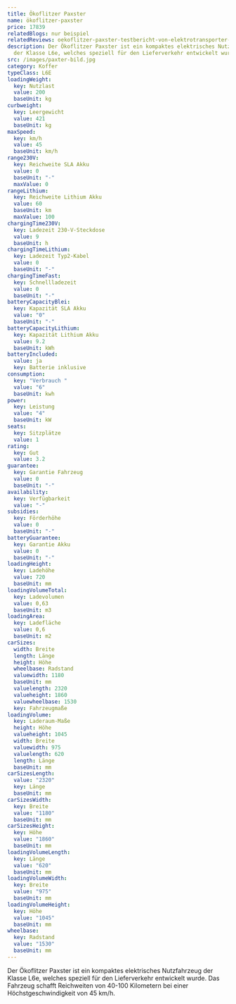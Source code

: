 ```yaml
---
title: Ökoflitzer Paxster
name: ökoflitzer-paxster
price: 17839
relatedBlogs: nur beispiel
relatedReviews: oekoflitzer-paxster-testbericht-von-elektrotransporter-vergleich
description: Der Ökoflitzer Paxster ist ein kompaktes elektrisches Nutzfahrzeug
  der Klasse L6e, welches speziell für den Lieferverkehr entwickelt wurde.
src: /images/paxter-bild.jpg
category: Koffer
typeClass: L6E
loadingWeight:
  key: Nutzlast
  value: 200
  baseUnit: kg
curbweight:
  key: Leergewicht
  value: 421
  baseUnit: kg
maxSpeed:
  key: km/h
  value: 45
  baseUnit: km/h
range230V:
  key: Reichweite SLA Akku
  value: 0
  baseUnit: "-"
  maxValue: 0
rangeLithium:
  key: Reichweite Lithium Akku
  value: 60
  baseUnit: km
  maxValue: 100
chargingTime230V:
  key: Ladezeit 230-V-Steckdose
  value: 9
  baseUnit: h
chargingTimeLithium:
  key: Ladezeit Typ2-Kabel
  value: 0
  baseUnit: "-"
chargingTimeFast:
  key: Schnellladezeit
  value: 0
  baseUnit: "-"
batteryCapacityBlei:
  key: Kapazität SLA Akku
  value: "0"
  baseUnit: "-"
batteryCapacityLithium:
  key: Kapazität Lithium Akku
  value: 9.2
  baseUnit: kWh
batteryIncluded:
  value: ja
  key: Batterie inklusive
consumption:
  key: "Verbrauch "
  value: "6"
  baseUnit: kwh
power:
  key: Leistung
  value: "4"
  baseUnit: kW
seats:
  key: Sitzplätze
  value: 1
rating:
  key: Gut
  value: 3.2
guarantee:
  key: Garantie Fahrzeug
  value: 0
  baseUnit: "-"
availability:
  key: Verfügbarkeit
  value: "-"
subsidies:
  key: Förderhöhe
  value: 0
  baseUnit: "-"
batteryGuarantee:
  key: Garantie Akku
  value: 0
  baseUnit: "-"
loadingHeight:
  key: Ladehöhe
  value: 720
  baseUnit: mm
loadingVolumeTotal:
  key: Ladevolumen
  value: 0,63
  baseUnit: m3
loadingArea:
  key: Ladefläche
  value: 0,6
  baseUnit: m2
carSizes:
  width: Breite
  length: Länge
  height: Höhe
  wheelbase: Radstand
  valuewidth: 1180
  baseUnit: mm
  valuelength: 2320
  valueheight: 1860
  valuewheelbase: 1530
  key: Fahrzeugmaße
loadingVolume:
  key: Laderaum-Maße
  height: Höhe
  valueheight: 1045
  width: Breite
  valuewidth: 975
  valuelength: 620
  length: Länge
  baseUnit: mm
carSizesLength:
  value: "2320"
  key: Länge
  baseUnit: mm
carSizesWidth:
  key: Breite
  value: "1180"
  baseUnit: mm
carSizesHeight:
  key: Höhe
  value: "1860"
  baseUnit: mm
loadingVolumeLength:
  key: Länge
  value: "620"
  baseUnit: mm
loadingVolumeWidth:
  key: Breite
  value: "975"
  baseUnit: mm
loadingVolumeHeight:
  key: Höhe
  value: "1045"
  baseUnit: mm
wheelbase:
  key: Radstand
  value: "1530"
  baseUnit: mm
---
```

Der Ökoflitzer Paxster ist ein kompaktes elektrisches Nutzfahrzeug der Klasse L6e, welches speziell für den Lieferverkehr entwickelt wurde. Das Fahrzeug schafft Reichweiten von 40-100 Kilometern bei einer Höchstgeschwindigkeit von 45 km/h.